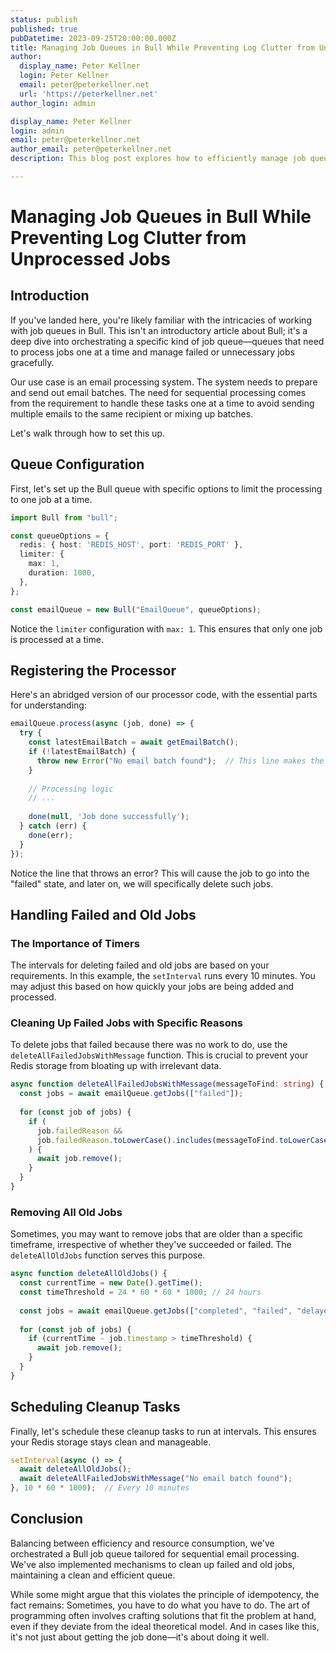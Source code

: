 ```yaml
---
status: publish
published: true
pubDatetime: 2023-09-25T20:00:00.000Z
title: Managing Job Queues in Bull While Preventing Log Clutter from Unprocessed Jobs
author:
  display_name: Peter Kellner
  login: Peter Kellner
  email: peter@peterkellner.net
  url: 'https://peterkellner.net'
author_login: admin

display_name: Peter Kellner
login: admin
email: peter@peterkellner.net
author_email: peter@peterkellner.net
description: This blog post explores how to efficiently manage job queues in Bull, focusing on a specific use case, email processing. We delve into the nuances of serial queue processing and discuss strategies to prevent unnecessary log clutter from jobs that find no work to execute.

---
```


# Managing Job Queues in Bull While Preventing Log Clutter from Unprocessed Jobs

## Introduction

If you've landed here, you're likely familiar with the intricacies of working with job queues in Bull. This isn't an introductory article about Bull; it's a deep dive into orchestrating a specific kind of job queue—queues that need to process jobs one at a time and manage failed or unnecessary jobs gracefully.

Our use case is an email processing system. The system needs to prepare and send out email batches. The need for sequential processing comes from the requirement to handle these tasks one at a time to avoid sending multiple emails to the same recipient or mixing up batches.

Let's walk through how to set this up.

## Queue Configuration

First, let's set up the Bull queue with specific options to limit the processing to one job at a time.

```typescript
import Bull from "bull";

const queueOptions = {
  redis: { host: 'REDIS_HOST', port: 'REDIS_PORT' },
  limiter: {
    max: 1,
    duration: 1000,
  },
};

const emailQueue = new Bull("EmailQueue", queueOptions);
```

Notice the `limiter` configuration with `max: 1`. This ensures that only one job is processed at a time.

## Registering the Processor

Here's an abridged version of our processor code, with the essential parts for understanding:

```typescript
emailQueue.process(async (job, done) => {
  try {
    const latestEmailBatch = await getEmailBatch();
    if (!latestEmailBatch) {
      throw new Error("No email batch found");  // This line makes the job fail
    }
    
    // Processing logic
    // ...
    
    done(null, 'Job done successfully');
  } catch (err) {
    done(err);
  }
});
```

Notice the line that throws an error? This will cause the job to go into the "failed" state, and later on, we will specifically delete such jobs.

## Handling Failed and Old Jobs

### The Importance of Timers

The intervals for deleting failed and old jobs are based on your requirements. In this example, the `setInterval` runs every 10 minutes. You may adjust this based on how quickly your jobs are being added and processed.

### Cleaning Up Failed Jobs with Specific Reasons

To delete jobs that failed because there was no work to do, use the `deleteAllFailedJobsWithMessage` function. This is crucial to prevent your Redis storage from bloating up with irrelevant data.

```typescript
async function deleteAllFailedJobsWithMessage(messageToFind: string) {
  const jobs = await emailQueue.getJobs(["failed"]);
  
  for (const job of jobs) {
    if (
      job.failedReason &&
      job.failedReason.toLowerCase().includes(messageToFind.toLowerCase())
    ) {
      await job.remove();
    }
  }
}
```

### Removing All Old Jobs

Sometimes, you may want to remove jobs that are older than a specific timeframe, irrespective of whether they've succeeded or failed. The `deleteAllOldJobs` function serves this purpose.

```typescript
async function deleteAllOldJobs() {
  const currentTime = new Date().getTime();
  const timeThreshold = 24 * 60 * 60 * 1000; // 24 hours
  
  const jobs = await emailQueue.getJobs(["completed", "failed", "delayed", "active", "waiting"]);
  
  for (const job of jobs) {
    if (currentTime - job.timestamp > timeThreshold) {
      await job.remove();
    }
  }
}
```

## Scheduling Cleanup Tasks

Finally, let's schedule these cleanup tasks to run at intervals. This ensures your Redis storage stays clean and manageable.

```typescript
setInterval(async () => {
  await deleteAllOldJobs();
  await deleteAllFailedJobsWithMessage("No email batch found");
}, 10 * 60 * 1000);  // Every 10 minutes
```

## Conclusion

Balancing between efficiency and resource consumption, we've orchestrated a Bull job queue tailored for sequential email processing. We've also implemented mechanisms to clean up failed and old jobs, maintaining a clean and efficient queue.

While some might argue that this violates the principle of idempotency, the fact remains: Sometimes, you have to do what you have to do. The art of programming often involves crafting solutions that fit the problem at hand, even if they deviate from the ideal theoretical model. And in cases like this, it's not just about getting the job done—it's about doing it well.
